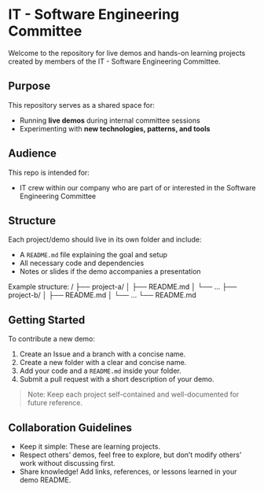 # IT - Software Engineering Committee

Welcome to the repository for live demos and hands-on learning projects created by members of the IT - Software Engineering Committee.

## Purpose

This repository serves as a shared space for:
- Running **live demos** during internal committee sessions
- Experimenting with **new technologies, patterns, and tools**

## Audience

This repo is intended for:
- IT crew within our company who are part of or interested in the Software Engineering Committee

## Structure

Each project/demo should live in its own folder and include:
- A `README.md` file explaining the goal and setup
- All necessary code and dependencies
- Notes or slides if the demo accompanies a presentation

Example structure:
/
├── project-a/
│ ├── README.md
│ └── ...
├── project-b/
│ ├── README.md
│ └── ...
└── README.md


## Getting Started

To contribute a new demo:
1. Create an Issue and a branch with a concise name.
2. Create a new folder with a clear and concise name.
3. Add your code and a `README.md` inside your folder.
4. Submit a pull request with a short description of your demo.

> Note: Keep each project self-contained and well-documented for future reference.

## Collaboration Guidelines

- Keep it simple: These are learning projects.
- Respect others’ demos, feel free to explore, but don’t modify others’ work without discussing first.
- Share knowledge! Add links, references, or lessons learned in your demo README.


